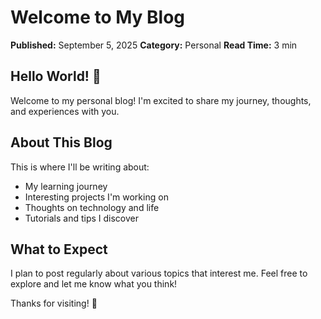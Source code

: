 # Welcome to My Blog

**Published:** September 5, 2025
**Category:** Personal
**Read Time:** 3 min

## Hello World! 👋

Welcome to my personal blog! I'm excited to share my journey, thoughts, and experiences with you.

## About This Blog

This is where I'll be writing about:
- My learning journey
- Interesting projects I'm working on
- Thoughts on technology and life
- Tutorials and tips I discover

## What to Expect

I plan to post regularly about various topics that interest me. Feel free to explore and let me know what you think!

Thanks for visiting! 🚀
